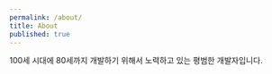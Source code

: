 ```yaml
---
permalink: /about/
title: About
published: true
---
```


100세 시대에 80세까지 개발하기 위해서 노력하고 있는 평범한 개발자입니다.
